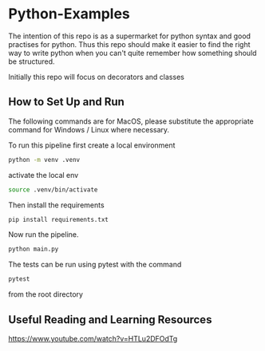 # Python-Examples
The intention of this repo is as a supermarket for python syntax and good practises for python. 
Thus this repo should make it easier to find the right way to write python when you can't quite remember 
how something should be structured.

Initially this repo will focus on decorators and classes

## How to Set Up and Run
The following commands are for MacOS, please substitute the appropriate command for Windows / Linux where necessary. 

To run this pipeline first create a local environment
```bash
python -m venv .venv
```

activate the local env
```bash
source .venv/bin/activate
```
Then install the requirements
```bash
pip install requirements.txt
```

Now run the pipeline. 
```bash
python main.py
```

The tests can be run using pytest with the command
```bash
pytest
```
from the root directory

## Useful Reading and Learning Resources

https://www.youtube.com/watch?v=HTLu2DFOdTg